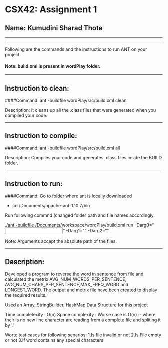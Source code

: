 # CSX42: Assignment 1
## Name: Kumudini Sharad Thote

-----------------------------------------------------------------------
-----------------------------------------------------------------------


Following are the commands and the instructions to run ANT on your project.
#### Note: build.xml is present in wordPlay folder.

-----------------------------------------------------------------------
## Instruction to clean:

####Command: ant -buildfile wordPlay/src/build.xml clean

Description: It cleans up all the .class files that were generated when you
compiled your code.

-----------------------------------------------------------------------
## Instruction to compile:

####Command: ant -buildfile wordPlay/src/build.xml all

Description: Compiles your code and generates .class files inside the BUILD folder.

-----------------------------------------------------------------------
## Instruction to run:

####Command:
Go to folder where ant is locally downloaded

- cd /Documents/apache-ant-1.10.7/bin

Run following commnd (changed folder path and file names accordingly.

./ant -buildfile /Documents/workspace/wordPlay/build.xml run -Darg0=“<input file name>“ -Darg1="<output file name>“  -Darg2=“<matric file name>”


Note: Arguments accept the absolute path of the files.


-----------------------------------------------------------------------
## Description:
Developed a program to reverse the word in sentence from file and calculated the metrix AVG_NUM_WORDS_PER_SENTENCE, AVG_NUM_CHARS_PER_SENTENCE,MAX_FREQ_WORD and LONGEST_WORD. The output and metrix file have been created to display the required results.

Used an Array, StringBuilder, HashMap Data Structure for this project

Time completexity : O(n)
Space complexity : Worse case is O(n) :- where their is no new line character are reading from a complete file and spliting it by '.'

Worte test cases for following senarios:
1.Is file invalid or not
2.Is File empty or not
3.If word contains any special characters
